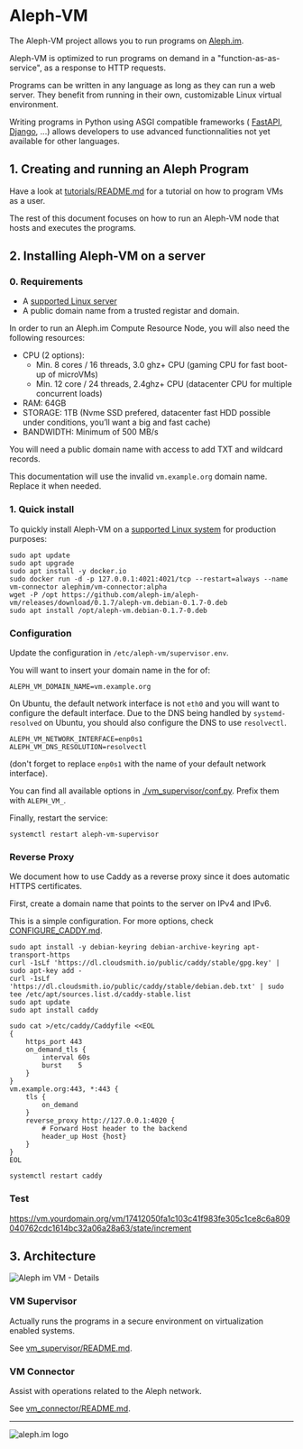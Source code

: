 # Aleph-VM

The Aleph-VM project allows you to run programs on [Aleph.im](https://aleph.im/).

Aleph-VM is optimized to run programs on demand in a "function-as-as-service",
as a response to HTTP requests.

Programs can be written in any language as long as they can run a web server.
They benefit from running in their own, customizable Linux virtual environment.

Writing programs in Python using ASGI compatible frameworks (
[FastAPI](https://github.com/tiangolo/fastapi), 
[Django](https://docs.djangoproject.com/en/3.0/topics/async/),
...) allows developers to use advanced functionnalities not yet available for other languages.

## 1. Creating and running an Aleph Program 

Have a look at [tutorials/README.md](tutorials/README.md) for a tutorial on how to program VMs
as a user.

The rest of this document focuses on how to run an Aleph-VM node that hosts and executes the programs. 

## 2. Installing Aleph-VM on a server

### 0. Requirements

- A [supported Linux server](./vm_supervisor/README.md#1-supported-platforms)
- A public domain name from a trusted registar and domain. 

In order to run an Aleph.im Compute Resource Node, you will also need the following resources:

- CPU (2 options):
  - Min. 8 cores / 16 threads, 3.0 ghz+ CPU (gaming CPU for fast boot-up of microVMs)
  - Min. 12 core / 24 threads, 2.4ghz+ CPU (datacenter CPU for multiple concurrent loads)
- RAM: 64GB
- STORAGE: 1TB (Nvme SSD prefered, datacenter fast HDD possible under conditions, you’ll want a big and fast cache)
- BANDWIDTH: Minimum of 500 MB/s

You will need a public domain name with access to add TXT and wildcard records.

This documentation will use the invalid `vm.example.org` domain name. Replace it when needed.

### 1. Quick install

To quickly install Aleph-VM on a [supported Linux system](./vm_supervisor/README.md#1-supported-platforms)
for production purposes:

```shell
sudo apt update
sudo apt upgrade
sudo apt install -y docker.io
sudo docker run -d -p 127.0.0.1:4021:4021/tcp --restart=always --name vm-connector alephim/vm-connector:alpha
wget -P /opt https://github.com/aleph-im/aleph-vm/releases/download/0.1.7/aleph-vm.debian-0.1.7-0.deb
sudo apt install /opt/aleph-vm.debian-0.1.7-0.deb
```

### Configuration

Update the configuration in `/etc/aleph-vm/supervisor.env`. 

You will want to insert your domain name in the for of:
```
ALEPH_VM_DOMAIN_NAME=vm.example.org
```

On Ubuntu, the default network interface is not `eth0` and you will want to configure the default interface. Due to the DNS being handled by `systemd-resolved` on Ubuntu, you should also configure the DNS to use `resolvectl`.
```
ALEPH_VM_NETWORK_INTERFACE=enp0s1
ALEPH_VM_DNS_RESOLUTION=resolvectl
```
(don't forget to replace `enp0s1` with the name of your default network interface).

You can find all available options in [./vm_supervisor/conf.py](./vm_supervisor/conf.py). Prefix them with `ALEPH_VM_`.

Finally, restart the service:
```shell
systemctl restart aleph-vm-supervisor
```

### Reverse Proxy

We document how to use Caddy as a reverse proxy since it does automatic HTTPS certificates.

First, create a domain name that points to the server on IPv4 and IPv6.

This is a simple configuration. For more options, check [CONFIGURE_CADDY.md](CONFIGURE_CADDY.md).
```shell
sudo apt install -y debian-keyring debian-archive-keyring apt-transport-https
curl -1sLf 'https://dl.cloudsmith.io/public/caddy/stable/gpg.key' | sudo apt-key add -
curl -1sLf 'https://dl.cloudsmith.io/public/caddy/stable/debian.deb.txt' | sudo tee /etc/apt/sources.list.d/caddy-stable.list
sudo apt update
sudo apt install caddy

sudo cat >/etc/caddy/Caddyfile <<EOL
{
    https_port 443
    on_demand_tls {
        interval 60s
        burst    5
    }
}
vm.example.org:443, *:443 {
    tls {
        on_demand
    }
    reverse_proxy http://127.0.0.1:4020 {
        # Forward Host header to the backend
        header_up Host {host}
    }
} 
EOL

systemctl restart caddy
```

### Test

https://vm.yourdomain.org/vm/17412050fa1c103c41f983fe305c1ce8c6a809040762cdc1614bc32a06a28a63/state/increment

## 3. Architecture

![Aleph im VM - Details](https://user-images.githubusercontent.com/404665/127126908-3225a633-2c36-4129-8766-9810f2fcd7d6.png)

### VM Supervisor

Actually runs the programs in a secure environment on virtualization enabled systems. 

See [vm_supervisor/README.md](./vm_supervisor/README.md).

### VM Connector

Assist with operations related to the Aleph network.

See [vm_connector/README.md](./vm_connector/README.md).


---

![aleph.im logo](https://aleph.im/assets/img/logo-wide.1832dbae.svg)
